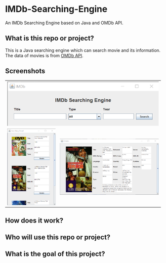 # IMDb-Searching-Engine
An IMDb Searching Engine based on Java and OMDb API.

## What is this repo or project?
This is a Java searching engine which can search movie and its information. The data of movies is from [OMDb API](http://www.omdbapi.com/).

## Screenshots

<table>
    <tr>
        <th colspan="2">
            <img alt="1" src="docs/screenshots/1.png">
        </th>
    </tr>
    <tr>
        <td>
            <img alt="2" src="docs/screenshots/2.png">
        </td>
        <td>
            <img alt="3" src="docs/screenshots/3.png">
        </td>
    </tr>
</table>


## How does it work?
## Who will use this repo or project?
## What is the goal of this project?
